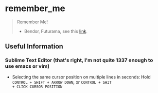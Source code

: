 # remember_me

> Remember Me! <br />
> - Bendor, Futurama, see this [link](https://youtu.be/9k3AU9smLvY?t=7).

## Useful Information

### Sublime Text Editor (that's right, I'm not quite 1337 enough to use emacs or vim)

* Selecting the same cursor position on multiple lines in seconds: Hold <code>CONTROL + SHIFT + ARROW DOWN</code>, or <code>CONTROL + SHIT + CLICK CURSOR POSITION</code>
